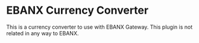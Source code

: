 # EBANX Currency Converter

This is a currency converter to use with EBANX Gateway. This plugin is not related in any way to EBANX.
